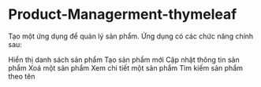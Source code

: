 # Product-Managerment-thymeleaf
Tạo một ứng dụng để quản lý sản phẩm. Ứng dụng có các chức năng chính sau:

Hiển thị danh sách sản phẩm
Tạo sản phẩm mới
Cập nhật thông tin sản phẩm
Xoá một sản phẩm
Xem chi tiết một sản phẩm
Tìm kiếm sản phẩm theo tên
